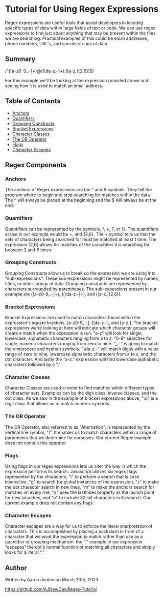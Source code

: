 # Tutorial for Using Regex Expressions

Regex expressions are useful tools that assist developers in locating specific types of data within large fields of text or code. We can use regex expressions to find just about anything that may be present within the files we are searching. Practical examples of this could be email addresses, phone numbers, URL's, and specifc strings of data.

## Summary

/^([a-z0-9_\.-]+)@([\da-z\.-]+)\.([a-z\.]{2,6})$/

For this example we'll be looking at the expression provided above and seeing how it is used to match an email address.

## Table of Contents

- [Anchors](#anchors)
- [Quantifiers](#quantifiers)
- [Grouping Constructs](#grouping-constructs)
- [Bracket Expressions](#bracket-expressions)
- [Character Classes](#character-classes)
- [The OR Operator](#the-or-operator)
- [Flags](#flags)
- [Character Escapes](#character-escapes)

## Regex Components

### Anchors

The anchors of Regex expressions are the ^ and $ symbols. They tell the program where to begin and stop searching for matches within the data. The ^ will always be placed at the beginning and the $ will always be at the end.

### Quantifiers

Quantifiers can be represented by the symbols, \*, +, ?, or {}. The quantifiers at use in our example would be +, and {2,6}.
The + symbol tells us that the sets of characters being searched for must be matched at least 1 time. The expression {2,6} allows for matches of the carachters it is searching for between 2 and 6 times.

### Grouping Constructs

Grouping Constructs allow us to break up the expression we are using into "sub-expressions". These sub-expressions might be represented by names, titles, or other strings of data. Grouping constructs are represented by characters surrounded by parentheses.
The sub-expessions present in our example are ([a-z0-9_\.-]+), ([\da-z\.-]+), and ([a-z\.]{2,6}).

### Bracket Expressions

Bracket Expressions are used to match characters found within the expression's square brackets. [a-z0-9_\.-], [\da-z\.-], and [a-z\.]. The bracket expressions we're looking at here will indicate which character groups will create a match when the expression is run. "a-z" will look for single, lowercase, alphabetic characters ranging from a to z. "0-9" searches for single, numeric characters ranging from zero to nine. "\_\.-" is going to match the underscore and hyphen symbols. "\da-z\.-" will match digits with a value range of zero to nine, lowercase alphabetic characters from a to z, and the dot character. And lastly the "a-z\." expression will find lowercase alphabetic characters followed by a "."

### Character Classes

Character Classes are used in order to find matches within different types of character sets. Examples can be the digit class, inverse classes, and the dot class. As we saw in the example of bracket expressions above, "\d" is a digit class that allows us to match numeric symbols.

### The OR Operator

The OR Operator, also referred to as "Alternation", is represented by the vertical line symbol, "|". It enables us to match characters within a range of parameters that we determine for ourselves. Our current Regex example does not contain this operator.

### Flags

Using flags in our regex expressions lets us alter the way in which the expression performs its search. Javascript utilizes six regex flags represented by the characters, "i" to perform a search that is case insensitive, "g" to search for global instances of the expression, "s" to make the dot character search in new lines, "m" to make the anchors search for matches on every line, "y" uses the lastIndex property as the launch point for new searches, and "u" to include 32-bit characters in its search. Our current example does not contain any flags.

### Character Escapes

Character escapes are a way for us to enforce the literal interpretation of characters. This is accomplished by placing a backslash in front of a character that we want the expression to match rather than use as a quantifier or grouping mechanism. the "\." example in our expression "escapes" the dot's normal function of matching all characters and simply looks for a literal "."

## Author

Written by Aaron Jordan on March 20th, 2023

https://github.com/AJNewDay/Regex-Tutorial
